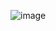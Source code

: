![image](https://user-images.githubusercontent.com/27104963/29997791-6fc2d760-8fea-11e7-9bd1-0e11f2f9801e.png)
